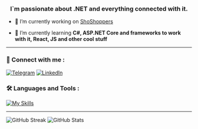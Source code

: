 <h3 align="center">I`m passionate about .NET and everything connected with it.</h3>

- 🔭 I’m currently working on [ShoShoppers](https://github.com/ShindQQ/ShoShoppers)

- 🌱 I’m currently learning **C#, ASP.NET Core and frameworks to work with it, React, JS and other cool stuff**

---

### :bell: Connect with me :
[![Telegram](https://img.shields.io/badge/telegram-2A8BD2?style=for-the-badge&logo=telegram&logoColor=white)](https://t.me/Shindd)
[![LinkedIn](https://img.shields.io/badge/linkedin-blue?style=for-the-badge&logo=linkedin&logoColor=white)](https://www.linkedin.com/in/denysfedorovshindqq/)

### :hammer_and_wrench: Languages and Tools :

[![My Skills](https://skillicons.dev/icons?i=dotnet,cs,mysql,react,js,tailwind,docker,jenkins,nginx,git,linux&perline=3)](https://skillicons.dev)

----
![GitHub Streak](https://streak-stats.demolab.com?user=shindqq&theme=tokyonight&hide_border=true)
![GitHub Stats](https://github-readme-stats-sigma-five.vercel.app/api?username=shindqq&show_icons=true&theme=tokyonight&hide_border=true)
